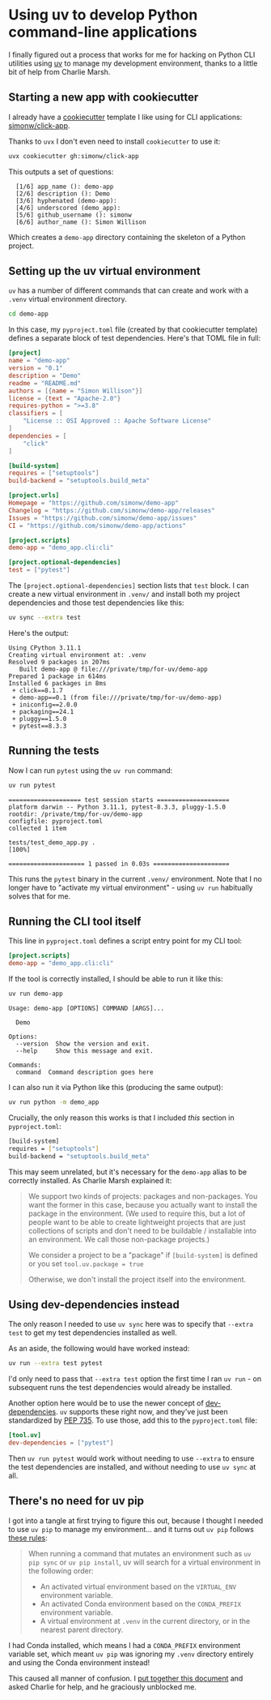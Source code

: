# Using uv to develop Python command-line applications

I finally figured out a process that works for me for hacking on Python CLI utilities using [uv](https://docs.astral.sh/uv/) to manage my development environment, thanks to a little bit of help from Charlie Marsh.

## Starting a new app with cookiecutter

I already have a [cookiecutter](https://cookiecutter.readthedocs.io/) template I like using for CLI applications: [simonw/click-app](https://github.com/simonw/click-app).

Thanks to `uvx` I don't even need to install `cookiecutter` to use it:

```bash
uvx cookiecutter gh:simonw/click-app
```
This outputs a set of questions:
```
  [1/6] app_name (): demo-app
  [2/6] description (): Demo
  [3/6] hyphenated (demo-app): 
  [4/6] underscored (demo_app): 
  [5/6] github_username (): simonw
  [6/6] author_name (): Simon Willison
```
Which creates a `demo-app` directory containing the skeleton of a Python project.

## Setting up the uv virtual environment

`uv` has a number of different commands that can create and work with a `.venv` virtual environment directory.

```bash
cd demo-app
```
In this case, my `pyproject.toml` file (created by that cookiecutter template) defines a separate block of test dependencies. Here's that TOML file in full:

```toml
[project]
name = "demo-app"
version = "0.1"
description = "Demo"
readme = "README.md"
authors = [{name = "Simon Willison"}]
license = {text = "Apache-2.0"}
requires-python = ">=3.8"
classifiers = [
    "License :: OSI Approved :: Apache Software License"
]
dependencies = [
    "click"
]

[build-system]
requires = ["setuptools"]
build-backend = "setuptools.build_meta"

[project.urls]
Homepage = "https://github.com/simonw/demo-app"
Changelog = "https://github.com/simonw/demo-app/releases"
Issues = "https://github.com/simonw/demo-app/issues"
CI = "https://github.com/simonw/demo-app/actions"

[project.scripts]
demo-app = "demo_app.cli:cli"

[project.optional-dependencies]
test = ["pytest"]
```
The `[project.optional-dependencies]` section lists that `test` block. I can create a new virtual environment in `.venv/` and install both my project dependencies and those test dependencies like this:
```bash
uv sync --extra test
```
Here's the output:
```
Using CPython 3.11.1
Creating virtual environment at: .venv
Resolved 9 packages in 207ms
   Built demo-app @ file:///private/tmp/for-uv/demo-app
Prepared 1 package in 614ms
Installed 6 packages in 8ms
 + click==8.1.7
 + demo-app==0.1 (from file:///private/tmp/for-uv/demo-app)
 + iniconfig==2.0.0
 + packaging==24.1
 + pluggy==1.5.0
 + pytest==8.3.3
```

## Running the tests

Now I can run `pytest` using the `uv run` command:
```bash
uv run pytest
```
```
==================== test session starts ====================
platform darwin -- Python 3.11.1, pytest-8.3.3, pluggy-1.5.0
rootdir: /private/tmp/for-uv/demo-app
configfile: pyproject.toml
collected 1 item                                                                                          

tests/test_demo_app.py .                                                                            [100%]

===================== 1 passed in 0.03s =====================
```
This runs the `pytest` binary in the current `.venv/` environment. Note that I no longer have to "activate my virtual environment" - using `uv run` habitually solves that for me.

## Running the CLI tool itself

This line in `pyproject.toml` defines a script entry point for my CLI tool:
```toml
[project.scripts]
demo-app = "demo_app.cli:cli"
```
If the tool is correctly installed, I should be able to run it like this:
```bash
uv run demo-app
```
```
Usage: demo-app [OPTIONS] COMMAND [ARGS]...

  Demo

Options:
  --version  Show the version and exit.
  --help     Show this message and exit.

Commands:
  command  Command description goes here
```
I can also run it via Python like this (producing the same output):
```bash
uv run python -m demo_app
```

Crucially, the only reason this works is that I included _this_ section in `pyproject.toml`:

```bash
[build-system]
requires = ["setuptools"]
build-backend = "setuptools.build_meta"
```
This may seem unrelated, but it's necessary for the `demo-app` alias to be correctly installed. As Charlie Marsh explained it:

> We support two kinds of projects: packages and non-packages. You want the former in this case, because you actually want to install the package in the environment. (We used to require this, but a lot of people want to be able to create lightweight projects that are just collections of scripts and don't need to be buildable / installable into an environment. We call those non-package projects.)
>
> We consider a project to be a "package" if `[build-system]` is defined or you set `tool.uv.package = true`
>
> Otherwise, we don't install the project itself into the environment.

## Using dev-dependencies instead

The only reason I needed to use `uv sync` here was to specify that `--extra test` to get my test dependencies installed as well.

As an aside, the following would have worked instead:

```bash
uv run --extra test pytest
```
I'd only need to pass that `--extra test` option the first time I ran `uv run` - on subsequent runs the test dependencies would already be installed.

Another option here would be to use the newer concept of [dev-dependencies](https://docs.astral.sh/uv/concepts/dependencies/#development-dependencies). `uv` supports these right now, and they've just been standardized by [PEP 735](https://peps.python.org/pep-0735/). To use those, add this to the `pyproject.toml` file:

```toml
[tool.uv]
dev-dependencies = ["pytest"]
```
Then `uv run pytest` would work without needing to use `--extra` to ensure the test dependencies are installed, and without needing to use `uv sync` at all.

## There's no need for uv pip

I got into a tangle at first trying to figure this out, because I thought I needed to use `uv pip` to manage my environment... and it turns out `uv pip` follows [these rules](https://docs.astral.sh/uv/pip/environments/#discovery-of-python-environments):

> When running a command that mutates an environment such as `uv pip sync` or `uv pip install`, uv will search for a virtual environment in the following order:
>
> - An activated virtual environment based on the `VIRTUAL_ENV` environment variable.
> - An activated Conda environment based on the `CONDA_PREFIX` environment variable.
> - A virtual environment at `.venv` in the current directory, or in the nearest parent directory.

I had Conda installed, which means I had a `CONDA_PREFIX` environment variable set, which meant `uv pip` was ignoring my `.venv` directory entirely and using the Conda environment instead! 

This caused all manner of confusion. I [put together this document](https://gist.github.com/simonw/975dfa41e9b03bca2513a986d9aa3dcf) and asked Charlie for help, and he graciously unblocked me.

